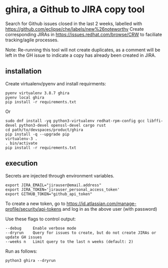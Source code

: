 # ghira, a Github to JIRA copy tool

Search for Github issues closed in the last 2 weeks, labelled with https://github.com/eclipse/che/labels/new%26noteworthy 
Create corresponding JIRAs in https://issues.redhat.com/browse/CRW to faciliate tracking/agile processes.

Note: Re-running this tool will not create duplicates, as a comment will be left in the GH issue to indicate a copy has already been created in JIRA.

## installation

Create virtualenv/pyenv and install requirments:

```
pyenv virtualenv 3.8.7 ghira
pyenv local ghira
pip install -r requirements.txt
```

Or

```
sudo dnf install -yq python3-virtualenv redhat-rpm-config gcc libffi-devel python3-devel openssl-devel cargo rust
cd path/to/devspaces/product/ghira
pip install -q --upgrade pip
virtualenv-3 .
. bin/activate
pip install -r requirements.txt
```

## execution

Secrets are injected through environment variables.  

```
export JIRA_EMAIL="jirauser@email.address"
export JIRA_TOKEN='jirauser_personal_access_token'
export GITHUB_TOKEN="github_api_token"
```

To create a new token, go to https://id.atlassian.com/manage-profile/security/api-tokens and log in as the above user (with password)

Use these flags to control output:

```
--debug     Enable verbose mode 
--dryrun    Query for issues to create, but do not create JIRAs or update GH issues
--weeks n   Limit query to the last n weeks (default: 2)
```

Run as follows:
```
python3 ghira --dryrun
```
